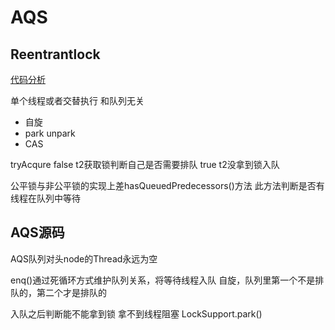 # AQS

## Reentrantlock

[代码分析](https://www.cnblogs.com/zaizhoumo/p/7756310.html)

单个线程或者交替执行 和队列无关 

* 自旋
* park unpark
* CAS

tryAcqure false t2获取锁判断自己是否需要排队
true t2没拿到锁入队

公平锁与非公平锁的实现上差hasQueuedPredecessors()方法 此方法判断是否有线程在队列中等待

## AQS源码

AQS队列对头node的Thread永远为空

enq()通过死循环方式维护队列关系，将等待线程入队 自旋，队列里第一个不是排队的，第二个才是排队的

入队之后判断能不能拿到锁 拿不到线程阻塞 LockSupport.park()

